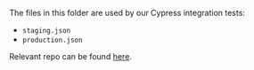 The files in this folder are used by our Cypress integration tests:

- `staging.json`
- `production.json`

Relevant repo can be found [here](https://gitlab.com/usedecode/decode-client-tests/-/blob/bbcda19db759f9ff66b60ca9eabd83100293231d/staging.json).
